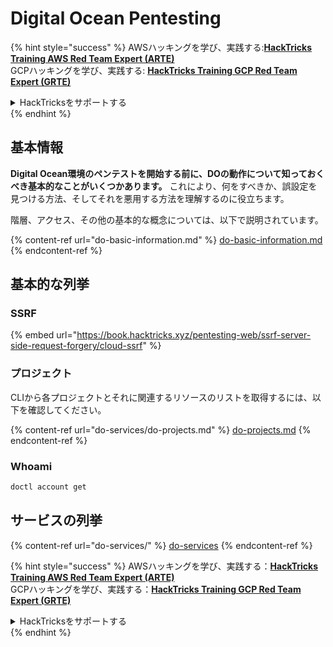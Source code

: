 # Digital Ocean Pentesting

{% hint style="success" %}
AWSハッキングを学び、実践する:<img src="../../.gitbook/assets/image (1) (1) (1) (1).png" alt="" data-size="line">[**HackTricks Training AWS Red Team Expert (ARTE)**](https://training.hacktricks.xyz/courses/arte)<img src="../../.gitbook/assets/image (1) (1) (1) (1).png" alt="" data-size="line">\
GCPハッキングを学び、実践する: <img src="../../.gitbook/assets/image (2) (1).png" alt="" data-size="line">[**HackTricks Training GCP Red Team Expert (GRTE)**<img src="../../.gitbook/assets/image (2) (1).png" alt="" data-size="line">](https://training.hacktricks.xyz/courses/grte)

<details>

<summary>HackTricksをサポートする</summary>

* [**サブスクリプションプラン**](https://github.com/sponsors/carlospolop)を確認してください！
* **💬 [**Discordグループ**](https://discord.gg/hRep4RUj7f)または[**Telegramグループ**](https://t.me/peass)に参加するか、**Twitter** 🐦 [**@hacktricks\_live**](https://twitter.com/hacktricks_live)**をフォローしてください。**
* **ハッキングのトリックを共有するには、[**HackTricks**](https://github.com/carlospolop/hacktricks)と[**HackTricks Cloud**](https://github.com/carlospolop/hacktricks-cloud)のGitHubリポジトリにPRを送信してください。**

</details>
{% endhint %}

## 基本情報

**Digital Ocean環境のペンテストを開始する前に、DOの動作について知っておくべき基本的なことがいくつかあります。** これにより、何をすべきか、誤設定を見つける方法、そしてそれを悪用する方法を理解するのに役立ちます。

階層、アクセス、その他の基本的な概念については、以下で説明されています。

{% content-ref url="do-basic-information.md" %}
[do-basic-information.md](do-basic-information.md)
{% endcontent-ref %}

## 基本的な列挙

### SSRF

{% embed url="https://book.hacktricks.xyz/pentesting-web/ssrf-server-side-request-forgery/cloud-ssrf" %}

### プロジェクト

CLIから各プロジェクトとそれに関連するリソースのリストを取得するには、以下を確認してください。

{% content-ref url="do-services/do-projects.md" %}
[do-projects.md](do-services/do-projects.md)
{% endcontent-ref %}

### Whoami
```bash
doctl account get
```
## サービスの列挙

{% content-ref url="do-services/" %}
[do-services](do-services/)
{% endcontent-ref %}

{% hint style="success" %}
AWSハッキングを学び、実践する：<img src="../../.gitbook/assets/image (1) (1) (1) (1).png" alt="" data-size="line">[**HackTricks Training AWS Red Team Expert (ARTE)**](https://training.hacktricks.xyz/courses/arte)<img src="../../.gitbook/assets/image (1) (1) (1) (1).png" alt="" data-size="line">\
GCPハッキングを学び、実践する：<img src="../../.gitbook/assets/image (2) (1).png" alt="" data-size="line">[**HackTricks Training GCP Red Team Expert (GRTE)**<img src="../../.gitbook/assets/image (2) (1).png" alt="" data-size="line">](https://training.hacktricks.xyz/courses/grte)

<details>

<summary>HackTricksをサポートする</summary>

* [**サブスクリプションプラン**](https://github.com/sponsors/carlospolop)を確認してください！
* **💬 [**Discordグループ**](https://discord.gg/hRep4RUj7f)または[**Telegramグループ**](https://t.me/peass)に参加するか、**Twitter** 🐦 [**@hacktricks\_live**](https://twitter.com/hacktricks_live)**をフォローしてください。**
* **[**HackTricks**](https://github.com/carlospolop/hacktricks)および[**HackTricks Cloud**](https://github.com/carlospolop/hacktricks-cloud)のGitHubリポジトリにPRを提出してハッキングトリックを共有してください。**

</details>
{% endhint %}
